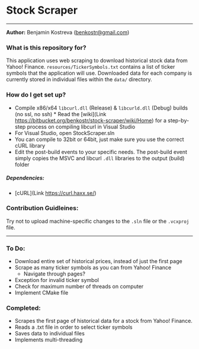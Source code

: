 # Stock Scraper #
- - - 
**Author:** Benjamin Kostreva (benkostr@gmail.com)

### What is this repository for?
This application uses web scraping to download historical
stock data from Yahoo! Finance. 
 ```resources/TickerSymbols.txt``` contains a list of ticker
symbols that the application will use. Downloaded data for each
company is currently stored in individual files within the
 ```data/``` directory.

### How do I get set up?
* Compile x86/x64 ```libcurl.dll``` (Release) & 
  ```libcurld.dll``` (Debug) builds (no ssl, no ssh)
      * Read the [wiki](Link https://bitbucket.org/benkostr/stock-scraper/wiki/Home)
        for a step-by-step process on compiling libcurl in
        Visual Studio
* For Visual Studio, open StockScraper.sln
* You can compile to 32bit or 64bit, just make sure you use the
  correct cURL library
* Edit the post-build events to your specific needs. The
  post-build event simply copies the MSVC and libcurl ```.dll```
  libraries to the output (build) folder

##### Dependencies:
* [cURL](Link https://curl.haxx.se/)

### Contribution Guidleines:
Try not to upload machine-specific changes to the
 ```.sln``` file or the ```.vcxproj``` file.

- - - 

### To Do:
* Download entire set of historical prices, instead of just the
  first page
* Scrape as many ticker symbols as you can from Yahoo! Finance
    - Navigate through pages?
* Exception for invalid ticker symbol
* Check for maximum number of threads on computer
* Implement CMake file

### Completed:
* Scrapes the first page of historical data for a stock
  from Yahoo! Finance.
* Reads a .txt file in order to select ticker symbols
* Saves data to individual files
* Implements multi-threading